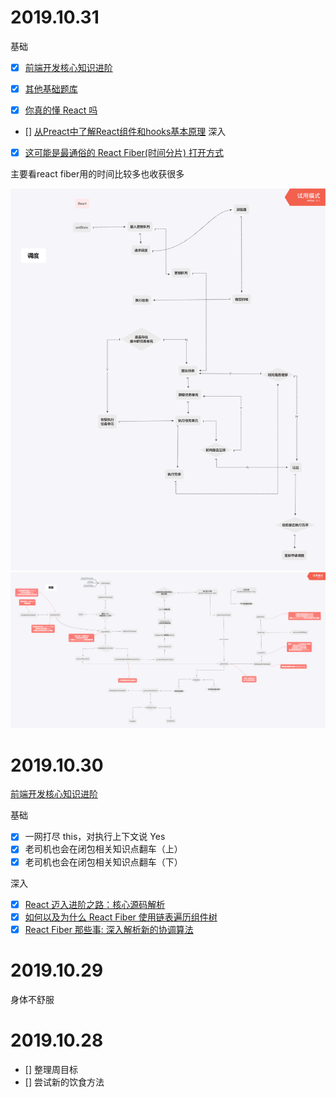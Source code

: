 # 2019.10.31
基础
- [x] [前端开发核心知识进阶](https://gitbook.cn/gitchat/column/5c91c813968b1d64b1e08fde/topic/5cbbe639bbbba80861a35bd3)

- [x] [其他基础题库](https://gitbook.cn/gitchat/column/5c91c813968b1d64b1e08fde/topic/5cbbe675bbbba80861a35bd4)

- [x] [你真的懂 React 吗]()
- [] [从Preact中了解React组件和hooks基本原理](https://juejin.im/post/5cfa29e151882539c33e4f5e)
深入
- [x] [这可能是最通俗的 React Fiber(时间分片) 打开方式](https://juejin.im/post/5dadc6045188255a270a0f85)

主要看react fiber用的时间比较多也收获很多

![img](./img/宏观过程.png)
![img](./img/调度.png)
# 2019.10.30
[前端开发核心知识进阶](https://gitbook.cn/gitchat/column/5c91c813968b1d64b1e08fde)

基础

- [x] 一网打尽 this，对执行上下文说 Yes
- [x] 老司机也会在闭包相关知识点翻车（上）
- [x] 老司机也会在闭包相关知识点翻车（下）

深入
- [x] [React 迈入进阶之路：核心源码解析](https://gitbook.cn/books/5c762fbfd8a65a7b063e7f28/index.html)
- [x] [如何以及为什么 React Fiber 使用链表遍历组件树
](https://juejin.im/post/5c31ffad6fb9a04a0a5f56f4)
- [x] [React Fiber 那些事: 深入解析新的协调算法](https://segmentfault.com/a/1190000017241034)
# 2019.10.29
身体不舒服
# 2019.10.28 
- [] 整理周目标
- [] 尝试新的饮食方法